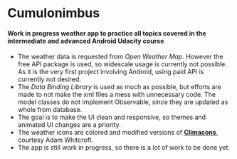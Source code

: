 # Cumulonimbus
#### Work in progress weather app to practice all topics covered in the intermediate and advanced Android Udacity course
- The weather data is requested from *Open Weather Map*. However the free API package is used, so widescale usage is currently not possible. As it is the very first project involving Android, using paid API is currently not desired.
- The *Data Binding Library* is used as much as possible, but efforts are made to not make the xml files a mess with unnecessary code. The model classes do not implement Observable, since they are updated as whole from database.
- The goal is to make the UI clean and responsive, so themes and animated UI changes are a priority.
- The weather icons are colored and modified versions of [**Climacons**](https://github.com/AdamWhitcroft/climacons), courtesy Adam Whitcroft.
- The app is still work in progress, so there is a lot of work to be done yet.
